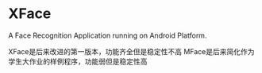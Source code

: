 XFace
=====
A Face Recognition Application running on Android Platform.

XFace是后来改进的第一版本，功能齐全但是稳定性不高
MFace是后来简化作为学生大作业的样例程序，功能弱但是稳定性高


